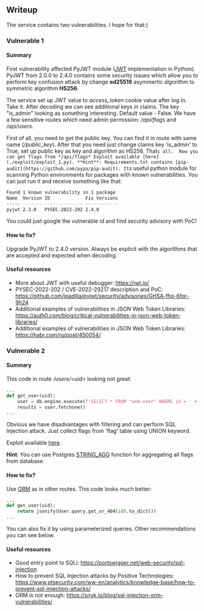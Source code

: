 ## Writeup

The service contains two vulnerabilities. I hope for that:)

### Vulnerable 1

#### Summary

First vulnerability affected PyJWT module ([JWT](https://en.wikipedia.org/wiki/JSON_Web_Token) 
implementation in Python). PyJWT from 2.0.0 to 2.4.0 contains some security issues which allow you
to perform key confusion attack by change **ed25519** asymmertic algorithm to symmetric algorithm **HS256**. 

The service set up JWT value to *access_token* cookie value after log in. Take it. After decoding we can see additional 
keys in claims. The key "is_admin" looking as something interesting. Default value - False. We have a few sensitive 
routes which need admin permission: */api/flags* and */api/users*. 

First of all, you need to get the public key. You can find it in route with same name (*/public_key*). After 
that you need just change claims key 'is_admin' to True, set up public key as key and algorithm as HS256. That`s all. 
Now you can get flags from */api/flags*
Exploit available [here](./exploit/exploit_1.py).
**Hint**: Requirements.txt contains [pip-audit](https://github.com/pypa/pip-audit). It`s useful python module
for scanning Python environments for packages with known vulnerabilities. You can just run it and receive 
something like that:
```bash
Found 1 known vulnerability in 1 package 
Name  Version ID             Fix Versions
----- ------- -------------- ------------
pyjwt 2.3.0   PYSEC-2022-202 2.4.0
```
You could just google the vulnerable id and find security advisory with PoC! 

#### How to fix?

Upgrade PyJWT to 2.4.0 version. Always be explicit with the algorithms that are accepted and expected when decoding.

#### Useful resources

- More about JWT with useful debugger: https://jwt.io/
- PYSEC-2022-202 / CVE-2022-29217 description and PoC: https://github.com/jpadilla/pyjwt/security/advisories/GHSA-ffqj-6fqr-9h24
- Additional examples of vulnerabilities in JSON Web Token Libraries: https://auth0.com/blog/critical-vulnerabilities-in-json-web-token-libraries/
- Additional examples of vulnerabilities in JSON Web Token Libraries: https://habr.com/ru/post/450054/

### Vulnerable 2

#### Summary

This code in route */users/\<uid\>* looking not great:
```python
...
def get_user(uid):
    user = db.engine.execute(f'SELECT * FROM "web-user" WHERE id = ' + uid)
    results = user.fetchone()
...
```
Obvious we have disadvantages with filtering and can perform SQL Injection attack. Just collect flags from 'flag' table 
using UNION keyword.

Exploit available [here](https://github.com/InformationSecurityCenter/RDG/blob/main/exploit/NKVD/exploit_2.py).

**Hint**: You can use Postgres [STRING_AGG](https://www.postgresqltutorial.com/postgresql-aggregate-functions/postgresql-string_agg-function/) 
function for aggregating all flags from database.

#### How to fix?

Use [ORM](https://en.wikipedia.org/wiki/Object%E2%80%93relational_mapping) as in other routes. This code looks much better:
```python
...
def get_user(uid):
    return jsonify(User.query.get_or_404(id).to_dict())
...
```

You can also fix it by using parameterized queries. Other recommendations you can see below.

#### Useful resources

- Good entry point to SQLi: https://portswigger.net/web-security/sql-injection
- How to prevent SQL Injection attacks by Positive Technologies: https://www.ptsecurity.com/ww-en/analytics/knowledge-base/how-to-prevent-sql-injection-attacks/
- ORM is not enough: https://snyk.io/blog/sql-injection-orm-vulnerabilities/
